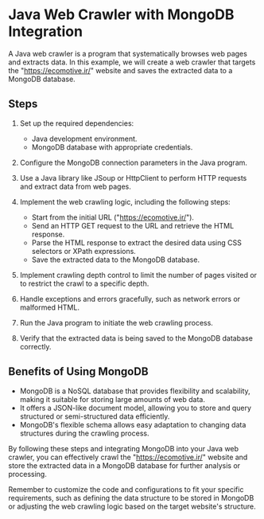 # Java Web Crawler with MongoDB Integration

A Java web crawler is a program that systematically browses web pages and extracts data. In this example, we will create a web crawler that targets the "https://ecomotive.ir/" website and saves the extracted data to a MongoDB database.

## Steps

1. Set up the required dependencies:
   - Java development environment.
   - MongoDB database with appropriate credentials.

2. Configure the MongoDB connection parameters in the Java program.

3. Use a Java library like JSoup or HttpClient to perform HTTP requests and extract data from web pages.

4. Implement the web crawling logic, including the following steps:
   - Start from the initial URL ("https://ecomotive.ir/").
   - Send an HTTP GET request to the URL and retrieve the HTML response.
   - Parse the HTML response to extract the desired data using CSS selectors or XPath expressions.
   - Save the extracted data to the MongoDB database.

5. Implement crawling depth control to limit the number of pages visited or to restrict the crawl to a specific depth.

6. Handle exceptions and errors gracefully, such as network errors or malformed HTML.

7. Run the Java program to initiate the web crawling process.

8. Verify that the extracted data is being saved to the MongoDB database correctly.

## Benefits of Using MongoDB

- MongoDB is a NoSQL database that provides flexibility and scalability, making it suitable for storing large amounts of web data.
- It offers a JSON-like document model, allowing you to store and query structured or semi-structured data efficiently.
- MongoDB's flexible schema allows easy adaptation to changing data structures during the crawling process.

By following these steps and integrating MongoDB into your Java web crawler, you can effectively crawl the "https://ecomotive.ir/" website and store the extracted data in a MongoDB database for further analysis or processing.

Remember to customize the code and configurations to fit your specific requirements, such as defining the data structure to be stored in MongoDB or adjusting the web crawling logic based on the target website's structure.
